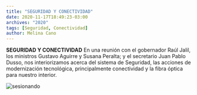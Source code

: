 ```yaml
---
title: "SEGURIDAD Y CONECTIVIDAD"
date: 2020-11-17T18:49:23-03:00
archives: "2020"
tags: [Seguridad, Conectividad]
author: Melina Cano
---
```

**SEGURIDAD Y CONECTIVIDAD**
En una reunión con el gobernador Raúl Jalil, los ministros Gustavo Aguirre y Susana Peralta; y el secretario Juan Pablo Dusso, nos interiorizamos acerca del sistema de Seguridad, las acciones de  modernización tecnológica, principalmente conectividad y la fibra óptica para nuestro interior.

![sesionando](/img/zoom5.jpg "sesionando")